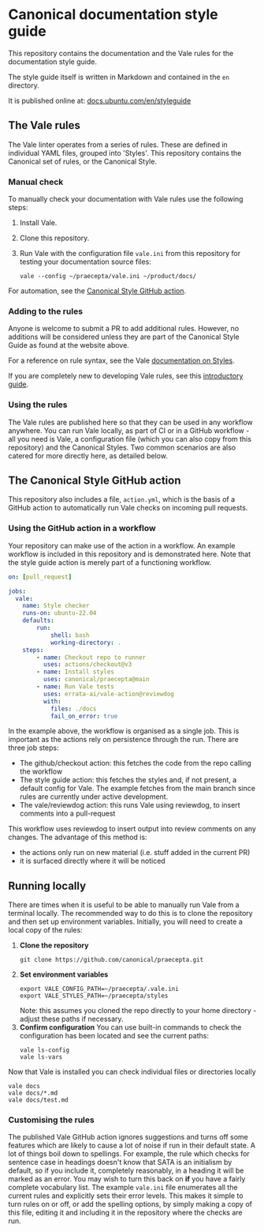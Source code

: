 # Canonical documentation style guide

This repository contains the documentation and the Vale rules for the documentation style guide.

The style guide itself is written in Markdown and contained in the `en` directory.

It is published online at: [docs.ubuntu.com/en/styleguide](https://docs.ubuntu.com/styleguide/en)

## The Vale rules

The Vale linter operates from a series of rules. These are defined in individual YAML files, grouped into 'Styles'.
This repository contains the Canonical set of rules, or the Canonical Style. 

### Manual check

To manually check your documentation with Vale rules use the following steps:

1. Install Vale.
2. Clone this repository.
3. Run Vale with the configuration file `vale.ini` from this repository for testing your documentation source files: 
  
    ```shell
    vale --config ~/praecepta/vale.ini ~/product/docs/
    ```

For automation, see the [Canonical Style GitHub action](#the-canonical-style-github-action).

### Adding to the rules

Anyone is welcome to submit a PR to add additional rules. However, no additions will be considered unless they are part of the Canonical Style Guide as found at the website above.

For a reference on rule syntax, see the Vale [documentation on Styles][Vale styles].

If you are completely new to developing Vale rules, see this [introductory guide](https://github.com/canonical/praecepta/blob/8c7fee862b2258c692439ef430198e393bdc30c4/getting-started.md). 

### Using the rules

The Vale rules are published here so that they can be used in any workflow anywhere. You can run Vale locally, as part of CI or in a GitHub workflow - all you need is Vale, a configuration file (which you can also copy from this repository) and the Canonical Styles. Two common scenarios are also catered for more directly here, as detailed below.

## The Canonical Style GitHub action

This repository also includes a file, `action.yml`, which is the basis of a GitHub action to automatically run Vale checks on incoming pull requests. 

### Using the GitHub action in a workflow

Your repository can make use of the action in a workflow. An example workflow is included in this repository and is demonstrated here. Note that the style guide action is merely part of a functioning workflow.

```yaml
on: [pull_request]

jobs:
  vale:
    name: Style checker
    runs-on: ubuntu-22.04
    defaults:
        run:
            shell: bash
            working-directory: .
    steps:
        - name: Checkout repo to runner
          uses: actions/checkout@v3
        - name: Install styles
          uses: canonical/praecepta@main
        - name: Run Vale tests
          uses: errata-ai/vale-action@reviewdog
          with:
            files: ./docs
            fail_on_error: true
```

In the example above, the workflow is organised as a single job. This is important as the actions rely on persistence through the run.
There are three job steps:
 - The github/checkout action: this fetches the code from the repo calling the workflow
 - The style guide action: this fetches the styles and, if not present, a default config for Vale. The example fetches from the main branch since rules are currently under active development.
 - The vale/reviewdog action: this runs Vale using reviewdog, to insert comments into a pull-request

 This workflow uses reviewdog to insert output into review comments on any changes. The advantage of this method is:
  - the actions only run on new material (i.e. stuff added in the current PR)
  - it is surfaced directly where it will be noticed

[Vale styles]: https://vale.sh/docs/topics/styles/

## Running locally

There are times when it is useful to be able to manually run Vale from a terminal locally. The recommended way to do this is to clone the repository and then set up environment variables. Initially, you will need to create a local copy of the rules:

1. **Clone the repository**
   ```
   git clone https://github.com/canonical/praecepta.git
   ```
2. **Set environment variables**
   ```
   export VALE_CONFIG_PATH=~/praecepta/.vale.ini
   export VALE_STYLES_PATH=~/praecepta/styles
   ```
   Note: this assumes you cloned the repo directly to your home directory - adjust these paths if necessary.
3. **Confirm configuration**
   You can use built-in commands to check the configuration has been located and see the current paths:
   ```
   vale ls-config
   vale ls-vars
   ```

Now that Vale is installed you can check individual files or directories locally

```
vale docs
vale docs/*.md
vale docs/test.md
```

### Customising the rules

The published Vale GitHub action ignores suggestions and turns off some features which are likely to cause a lot of noise if run in their default state. A lot of things boil down to spellings. For example, the rule which checks for sentence case in headings doesn't know that SATA is an initialism by default, so if you include it, completely reasonably, in a heading it will be marked as an error. You may wish to turn this back on **if** you have a fairly complete vocabulary list.
The example `vale.ini` file enumerates all the current rules and explicitly sets their error levels. This makes it simple to turn rules on or off, or add the spelling options, by simply making a copy of this file, editing it and including it in the repository where the checks are run. 
